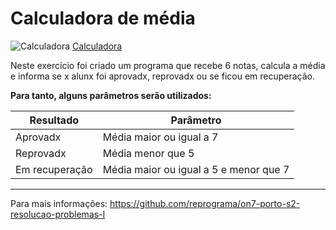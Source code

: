 # Calculadora de média

![Calculadora](./images/calculadora.jpg)
[Calculadora](https://www.pexels.com/pt-br/foto/anonimo-aplicativo-app-aplicacao-4386323/)

Neste exercício foi criado um programa que recebe 6 notas, calcula a média e informa se x alunx foi aprovadx, reprovadx ou se ficou em recuperação.

**Para tanto, alguns parâmetros serão utilizados:**

Resultado | Parâmetro
--------- | ----------
Aprovadx | Média maior ou igual a 7
Reprovadx | Média menor que 5
Em recuperação | Média maior ou igual a 5 e menor que 7

---

Para mais informações: https://github.com/reprograma/on7-porto-s2-resolucao-problemas-I